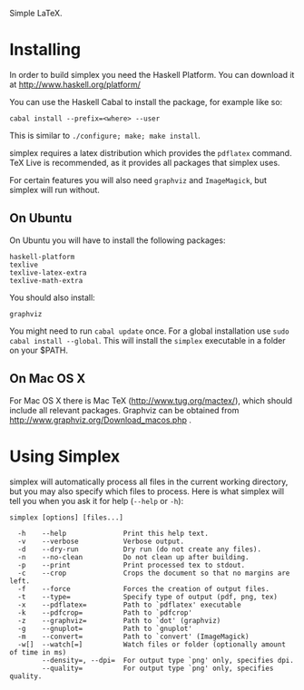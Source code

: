 Simple LaTeX.

Installing
==========

In order to build simplex you need the Haskell Platform.
You can download it at http://www.haskell.org/platform/ 

You can use the Haskell Cabal to install the package,
for example like so:

    cabal install --prefix=<where> --user

This is similar to `./configure; make; make install`.

simplex requires a latex distribution which provides the
`pdflatex` command. TeX Live is recommended, as it provides
all packages that simplex uses.

For certain features you will also need `graphviz` and
`ImageMagick`, but simplex will run without.

On Ubuntu
---------

On Ubuntu you will have to install the following packages:

    haskell-platform
    texlive
    texlive-latex-extra
    texlive-math-extra

You should also install:

    graphviz

You might need to run `cabal update` once. For a global
installation use `sudo cabal install --global`. This will
install the `simplex` executable in a folder on your $PATH.

On Mac OS X
-----------

For Mac OS X there is Mac TeX (http://www.tug.org/mactex/),
which should include all relevant packages. Graphviz can be
obtained from http://www.graphviz.org/Download_macos.php .

Using Simplex
=============

simplex will automatically process all files in the
current working directory, but you may also specify
which files to process. Here is what simplex will tell
you when you ask it for help (`--help` or `-h`):

    simplex [options] [files...]

      -h    --help              Print this help text.
      -v    --verbose           Verbose output.
      -d    --dry-run           Dry run (do not create any files).
      -n    --no-clean          Do not clean up after building.
      -p    --print             Print processed tex to stdout.
      -c    --crop              Crops the document so that no margins are left.
      -f    --force             Forces the creation of output files.
      -t    --type=             Specify type of output (pdf, png, tex)
      -x    --pdflatex=         Path to `pdflatex' executable
      -k    --pdfcrop=          Path to `pdfcrop'
      -z    --graphviz=         Path to `dot' (graphviz)
      -g    --gnuplot=          Path to `gnuplot'
      -m    --convert=          Path to `convert' (ImageMagick)
      -w[]  --watch[=]          Watch files or folder (optionally amount of time in ms)
            --density=, --dpi=  For output type `png' only, specifies dpi.
            --quality=          For output type `png' only, specifies quality.



